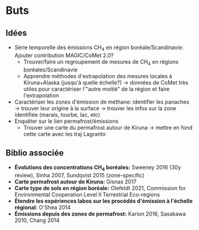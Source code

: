 # Buts

## Idées

- Série temporelle des émissions CH<sub>4</sub> en région boréale/Scandinavie: Ajouter contribution MAGIC/CoMet 2.0?
  - Trouver/faire un regroupement de mesures de CH<sub>4</sub> en régions boréales/Scandinavie
  - Apprendre méthodes d'extrapolation des mesures locales à Kiruna+Alaska (jusqu'à quelle échelle?) &rarr; données de CoMet très utiles pour caractériser l'"autre moitié" de la région et faire l'extrapolation
- Caractériser les zones d'émission de méthane: identifier les panaches &rarr; trouver leur origine à la surface &rarr; trouver les infos sur la zone identifiée (marais, tourbe, lac, etc)
- Enquêter sur le lien permafrost/émissions
  - Trouver une carte du permafrost autour de Kiruna &rarr; mettre en fond cette carte avec les traj Lagranto

## Biblio associée

- **Évolutions des concentrations CH<sub>4</sub> boréales:** Sweeney 2016 (30y review), Sinha 2007, Sundqvist 2015 (zone-specific)
- **Carte permafrost autour de Kiruna:** Gisnas 2017
- **Carte type de sols en région boréale:** Olefeldt 2021, Commission for Environmental Cooperation Level II Terrestrial Eco-regions
- **Étendre les expériences labos sur les procédés d'émission à l'échelle régional:** O'Shea 2014
- **Émissions depuis des zones de permafrost:** Karion 2016, Sasakawa 2010, Chang 2014